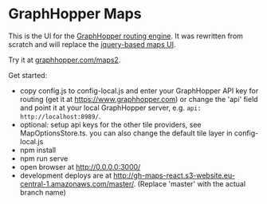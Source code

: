 # GraphHopper Maps

This is the UI for the [GraphHopper routing engine](https://github.com/graphhopper/graphhopper).
It was rewritten from scratch and will replace the [jquery-based maps UI](https://github.com/graphhopper/graphhopper#graphhopper-maps).

Try it at [graphhopper.com/maps2](https://graphhopper.com/maps2/).

Get started:

 * copy config.js to config-local.js and enter your GraphHopper API key for routing (get it at https://www.graphhopper.com)
   or change the 'api' field and point it at your local GraphHopper server, e.g. `api: http://localhost:8989/`.
 * optional: setup api keys for the other tile providers, see MapOptionsStore.ts. you can also change the default tile layer in config-local.js
 * npm install
 * npm run serve
 * open browser at http://0.0.0.0:3000/
 * development deploys are at http://gh-maps-react.s3-website.eu-central-1.amazonaws.com/master/. (Replace 'master' with the actual branch name)
